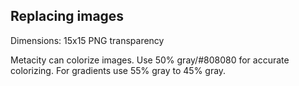 ## Replacing images

Dimensions: 15x15 PNG transparency

Metacity can colorize images. Use 50% gray/#808080 for accurate
colorizing. For gradients use 55% gray  to 45% gray.
